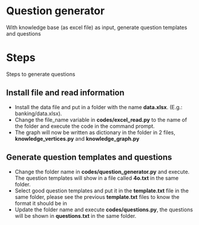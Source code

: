# Question generator

With knowledge base (as excel file) as input, generate question templates and questions


# Steps

Steps to generate questions

## Install file and read information

- Install the data file and put in a folder with the name **data.xlsx**. 
(E.g.: banking/data.xlsx).
- Change the file_name variable in **codes/excel_read.py** to the name of the folder and execute the code in the command prompt.
- The graph will now be written as dictionary in the folder in 2 files, **knowledge_vertices.py** and **knowledge_graph.py**


## Generate question templates and questions

- Change the folder name in **codes/question_generator.py** and execute. The question templates will show in a file called **4o.txt** in the same folder.
- Select good question templates and put it in the **template.txt** file in the same folder, please see the previous **template.txt** files to know the format it should be in
- Update the folder name and execute **codes/questions.py**, the questions will be shown in **questions.txt** in the same folder.

